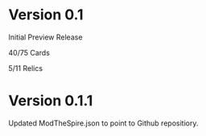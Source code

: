 # Version 0.1

Initial Preview Release

40/75 Cards

5/11 Relics


# Version 0.1.1

Updated ModTheSpire.json to point to Github repositiory.
